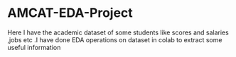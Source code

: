 # AMCAT-EDA-Project
Here I have the academic dataset of some students like scores and salaries ,jobs etc .I have done EDA operations on dataset in colab to extract some useful information
